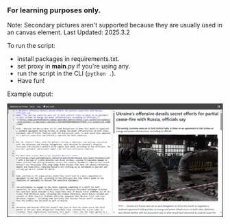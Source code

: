 ### **For learning purposes only.**


Note: Secondary pictures aren't supported because they are usually used in an canvas element.
Last Updated: 2025.3.2

To run the script:

- install packages in requirements.txt.
- set proxy in __main__.py if you're using any.
- run the script in the CLI (`python .`).
- Have fun!

Example output:

![](result.png)